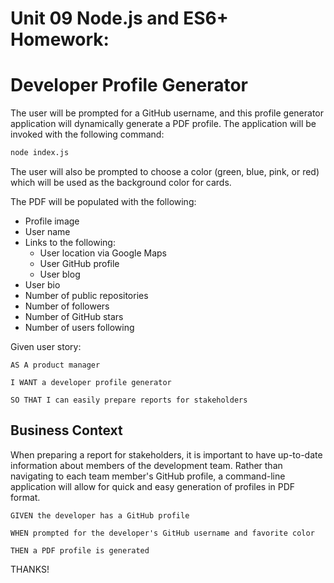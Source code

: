 # Unit 09 Node.js and ES6+ Homework: 
# Developer Profile Generator

The user will be prompted for a GitHub username, and this profile generator application will dynamically generate a PDF profile. The application will be invoked with the following command:

```sh
node index.js
```

The user will also be prompted to choose a color (green, blue, pink, or red) which will be used as the background color for cards.

The PDF will be populated with the following:

* Profile image
* User name
* Links to the following:
  * User location via Google Maps
  * User GitHub profile
  * User blog
* User bio
* Number of public repositories
* Number of followers
* Number of GitHub stars
* Number of users following

Given user story:

```
AS A product manager

I WANT a developer profile generator

SO THAT I can easily prepare reports for stakeholders
```


## Business Context

When preparing a report for stakeholders, it is important to have up-to-date information about members of the development team. Rather than navigating to each team member's GitHub profile, a command-line application will allow for quick and easy generation of profiles in PDF format.

```
GIVEN the developer has a GitHub profile

WHEN prompted for the developer's GitHub username and favorite color

THEN a PDF profile is generated
```

THANKS!
